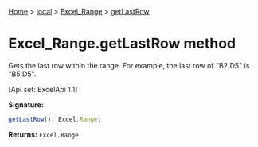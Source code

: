 [Home](./index) &gt; [local](local.md) &gt; [Excel\_Range](local.excel_range.md) &gt; [getLastRow](local.excel_range.getlastrow.md)

# Excel\_Range.getLastRow method

Gets the last row within the range. For example, the last row of "B2:D5" is "B5:D5". 

 \[Api set: ExcelApi 1.1\]

**Signature:**
```javascript
getLastRow(): Excel.Range;
```
**Returns:** `Excel.Range`

